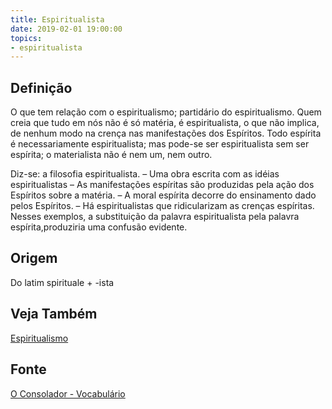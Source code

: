 ```yaml
---
title: Espiritualista
date: 2019-02-01 19:00:00
topics:
- espiritualista
---
```


## Definição
O que tem relação com o espiritualismo; partidário do espiritualismo. Quem creia
que tudo em nós não é só matéria, é espiritualista, o que não implica, de nenhum
modo na crença nas manifestações dos Espíritos. Todo espírita é necessariamente
espiritualista; mas pode-se ser espiritualista sem ser espírita; o materialista
não é nem um, nem outro.

Diz-se: a filosofia espiritualista. – Uma obra escrita com as idéias
espiritualistas – As manifestações espíritas são produzidas pela ação dos
Espíritos sobre a matéria. – A moral espírita decorre do ensinamento dado pelos
Espíritos. – Há espiritualistas que ridicularizam as crenças espíritas. Nesses
exemplos, a substituição da palavra espiritualista pela palavra
espírita,produziria uma confusão evidente. 

## Origem
Do latim spirituale + -ista

## Veja Também
[Espiritualismo](../espiritualismo)

## Fonte
[O Consolador - Vocabulário](http://www.oconsolador.com.br/linkfixo/vocabulario/principal.html)


